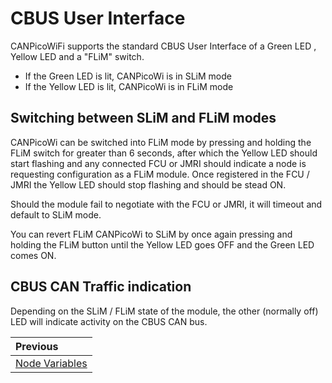 # CBUS User Interface

CANPicoWiFi supports the standard CBUS User Interface of a Green LED , Yellow LED and a "FLiM" switch.

  * If the Green LED is lit, CANPicoWi is in SLiM mode
  * If the Yellow LED is lit, CANPicoWi is in FLiM mode

## Switching between SLiM and FLiM modes

CANPicoWi can be switched into FLiM mode by pressing and holding the FLiM switch for greater than 6 seconds, after which the Yellow LED should start flashing and any connected FCU or JMRI should indicate a node is requesting configuration as a FLiM module.  Once registered in the FCU / JMRI the Yellow LED should stop flashing and should be stead ON.

Should the module fail to negotiate with the FCU or JMRI, it will timeout and default to SLiM mode.

You can revert FLiM CANPicoWi to SLiM by once again pressing and holding the FLiM button until the Yellow LED goes OFF and the Green LED comes ON.

## CBUS CAN Traffic indication

Depending on the SLiM / FLiM state of the module, the other (normally off) LED will indicate activity on the CBUS CAN bus.

<div class="section_buttons">
 
| Previous                      |
|:------------------------------|
| [Node Variables](nodevars.md) |
 
</div>

